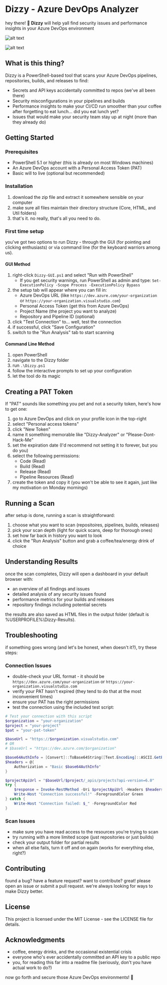 # Dizzy - Azure DevOps Analyzer  

hey there! 👋 **Dizzy** will help yall find security issues and performance insights in your Azure DevOps environment 


![alt text](https://github.com/BekeAtGithub/Dizzy/blob/main/AppScreenShot1.jpg)


![alt text](https://github.com/BekeAtGithub/Dizzy/blob/main/AppScreenShot2.jpg)


## What is this thing?

Dizzy is a PowerShell-based tool that scans your Azure DevOps pipelines, repositories, builds, and releases to find:

- Secrets and API keys accidentally committed to repos (we've all been there)
- Security misconfigurations in your pipelines and builds
- Performance insights to make your CI/CD run smoother than your coffee after forgetting to eat lunch... did you eat lunch yet?
- Issues that would make your security team stay up at night (more than they already do)

## Getting Started

### Prerequisites

- PowerShell 5.1 or higher (this is already on most Windows machines)
- An Azure DevOps account with a Personal Access Token (PAT)
- Basic will to live (optional but recommended)

### Installation

1. download the zip file and extract it somewhere sensible on your computer
2. make sure all files maintain their directory structure (Core, HTML, and Util folders)
3. that's it. no really, that's all you need to do.

### First time setup

you've got two options to run Dizzy - through the GUI (for pointing and clicking enthusiasts) or via command line (for the keyboard warriors among us).

#### GUI Method

1. right-click `Dizzy-GUI.ps1` and select "Run with PowerShell"
   - If you get security warnings, run PowerShell as admin and type: `Set-ExecutionPolicy -Scope Process -ExecutionPolicy Bypass`
2. the setup tab will appear where you can fill in:
   - Azure DevOps URL (like `https://dev.azure.com/your-organization` or `https://your-organization.visualstudio.com`)
   - Personal Access Token (get this from Azure DevOps)
   - Project Name (the project you want to analyze)
   - Repository and Pipeline ID (optional)
3. click "Test Connection" to... well, test the connection
4. if successful, click "Save Configuration"
5. switch to the "Run Analysis" tab to start scanning

#### Command Line Method

1. open PowerShell
2. navigate to the Dizzy folder
3. run `.\Dizzy.ps1`
4. follow the interactive prompts to set up your configuration
5. let the tool do its magic

## Creating a PAT Token

If "PAT" sounds like something you pet and not a security token, here's how to get one:

1. go to Azure DevOps and click on your profile icon in the top-right
2. select "Personal access tokens"
3. click "New Token"
4. name it something memorable like "Dizzy-Analyzer" or "Please-Dont-Hack-Me"
5. set the expiration date (I'd recommend not setting it to forever, but you do you)
6. select the following permissions:
   - Code (Read)
   - Build (Read)
   - Release (Read)
   - Pipeline Resources (Read)
7. create the token and copy it (you won't be able to see it again, just like my motivation on Monday mornings)

## Running a Scan

after setup is done, running a scan is straightforward:

1. choose what you want to scan (repositoires, pipelines, builds, releases)
2. pick your scan depth (light for quick scans, deep for thorough ones)
3. set how far back in history you want to look
4. click the "Run Analysis" button and grab a coffee/tea/energy drink of choice

## Understanding Results

once the scan completes, Dizzy will open a dashboard in your default browser with:

- an overview of all findings and issues
- detailed analysis of any security issues found
- performance metrics for your builds and releases
- repository findings including potential secrets

the results are also saved as HTML files in the output folder (default is %USERPROFILE%\Dizzy-Results).

## Troubleshooting

if something goes wrong (and let's be honest, when doesn't it?), try these steps:

### Connection Issues

- double-check your URL format - it should be `https://dev.azure.com/your-organization` or `https://your-organization.visualstudio.com`
- verify your PAT hasn't expired (they tend to do that at the most inconvenient times)
- ensure your PAT has the right permissions
- test the connection using the included test script:

```powershell
# Test your connection with this script
$organization = "your-organization" 
$project = "your-project"
$pat = "your-pat-token"

$baseUrl = "https://$organization.visualstudio.com"
# OR
# $baseUrl = "https://dev.azure.com/$organization"

$base64AuthInfo = [Convert]::ToBase64String([Text.Encoding]::ASCII.GetBytes(":$pat"))
$headers = @{
    Authorization = "Basic $base64AuthInfo"
}

$projectApiUrl = "$baseUrl/$project/_apis/projects?api-version=6.0"
try {
    $response = Invoke-RestMethod -Uri $projectApiUrl -Headers $headers -Method Get
    Write-Host "Connection successful!" -ForegroundColor Green
} catch {
    Write-Host "Connection failed: $_" -ForegroundColor Red
}
```

### Scan Issues

- make sure you have read access to the resources you're trying to scan
- try running with a more limited scope (just repositories or just builds)
- check your output folder for partial results
- when all else fails, turn it off and on again (works for everything else, right?)

## Contributing

found a bug? have a feature request? want to contribute? great! please open an issue or submit a pull request. we're always looking for ways to make Dizzy better.

## License

This project is licensed under the MIT License - see the LICENSE file for details.

## Acknowledgments

- coffee, energy drinks, and the occasional existential crisis
- everyone who's ever accidentally committed an API key to a public repo
- you, for reading this far into a readme file (seriously, don't you have actual work to do?)

now go forth and secure those Azure DevOps environments! 🚀

